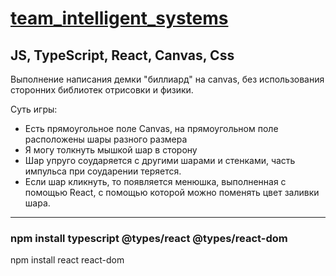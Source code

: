 # [team_intelligent_systems](https://8Lou.github.io/team_intelligent_systems)

## JS, TypeScript, React, Canvas, Css

Выполнение написания демки "биллиард" на canvas, без использования сторонних библиотек отрисовки и физики.

Суть игры:

- Есть прямоугольное поле Canvas, на прямоугольном поле расположены шары разного размера
- Я могу толкнуть мышкой шар в сторону
- Шар упруго соударяется с другими шарами и стенками, часть импульса при соударении теряется.
- Если шар кликнуть, то появляется менюшка, выполненная с помощью React, с помощью которой можно поменять цвет заливки шара.

---

### npm install typescript @types/react @types/react-dom

npm install react react-dom
